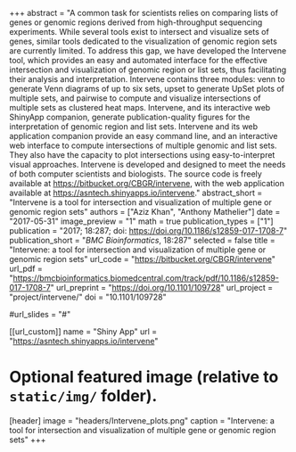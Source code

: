 +++
abstract = "A common task for scientists relies on comparing lists of genes or genomic regions derived from high-throughput sequencing experiments. While several tools exist to intersect and visualize sets of genes, similar tools dedicated to the visualization of genomic region sets are currently limited. To address this gap, we have developed the Intervene tool, which provides an easy and automated interface for the effective intersection and visualization of genomic region or list sets, thus facilitating their analysis and interpretation. Intervene contains three modules: venn to generate Venn diagrams of up to six sets, upset to generate UpSet plots of multiple sets, and pairwise to compute and visualize intersections of multiple sets as clustered heat maps. Intervene, and its interactive web ShinyApp companion, generate publication-quality figures for the interpretation of genomic region and list sets. Intervene and its web application companion provide an easy command line, and an interactive web interface to compute intersections of multiple genomic and list sets. They also have the capacity to plot intersections using easy-to-interpret visual approaches. Intervene is developed and designed to meet the needs of both computer scientists and biologists. The source code is freely available at https://bitbucket.org/CBGR/intervene, with the web application available at https://asntech.shinyapps.io/intervene."
abstract_short = "Intervene is a tool for intersection and visualization of multiple gene or genomic region sets"
authors = ["Aziz Khan", "Anthony Mathelier"]
date = "2017-05-31"
image_preview = "1"
math = true
publication_types = ["1"]
publication = "2017; 18:287; doi: https://doi.org/10.1186/s12859-017-1708-7"
publication_short = "*BMC Bioinformatics*, 18:287"
selected = false
title = "Intervene: a tool for intersection and visualization of multiple gene or genomic region sets"
url_code = "https://bitbucket.org/CBGR/intervene"
url_pdf = "https://bmcbioinformatics.biomedcentral.com/track/pdf/10.1186/s12859-017-1708-7"
url_preprint = "https://doi.org/10.1101/109728"
url_project = "project/intervene/"
doi = "10.1101/109728"

#url_slides = "#"

[[url_custom]]
name = "Shiny App"
url = "https://asntech.shinyapps.io/intervene"

# Optional featured image (relative to `static/img/` folder).
[header]
image = "headers/Intervene_plots.png"
caption = "Intervene: a tool for intersection and visualization of multiple gene or genomic region sets"
+++